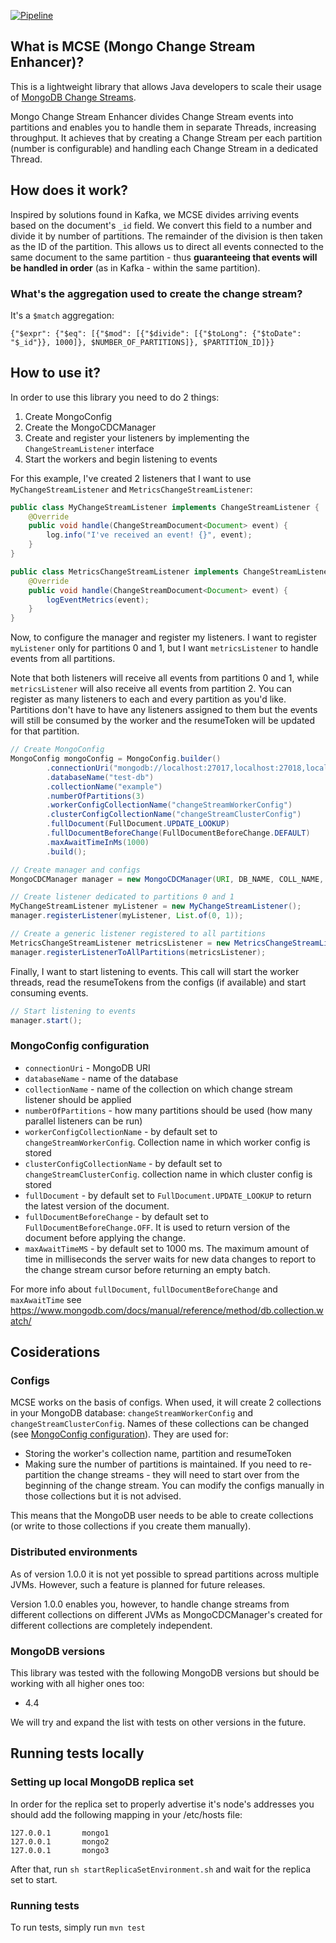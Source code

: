 [![Pipeline][GitHub Acitons badge]][GitHub Acitons link]

## What is MCSE (Mongo Change Stream Enhancer)?

This is a lightweight library that allows Java developers to scale their usage of [MongoDB Change Streams](https://www.mongodb.com/docs/manual/changeStreams/). 

Mongo Change Stream Enhancer divides Change Stream events into partitions and enables you to handle them in separate Threads, increasing throughput. It achieves that by creating a Change Stream per each partition (number is configurable) and handling each Change Stream in a dedicated Thread.

## How does it work?

Inspired by solutions found in Kafka, we MCSE divides arriving events based on the document's `_id` field. We convert this field to a number and divide it by number of partitions. The remainder of the division is then taken as the ID of the partition.
This allows us to direct all events connected to the same document to the same partition - thus **guaranteeing that events will be handled in order** (as in Kafka - within the same partition).

### What's the aggregation used to create the change stream?

It's a `$match` aggregation:

`{"$expr": {"$eq": [{"$mod": [{"$divide": [{"$toLong": {"$toDate": "$_id"}}, 1000]}, $NUMBER_OF_PARTITIONS]}, $PARTITION_ID]}}`
## How to use it?

In order to use this library you need to do 2 things:

1. Create MongoConfig
2. Create the MongoCDCManager
3. Create and register your listeners by implementing the `ChangeStreamListener` interface
4. Start the workers and begin listening to events

For this example, I've created 2 listeners that I want to use `MyChangeStreamListener` and `MetricsChangeStreamListener`:

```java
public class MyChangeStreamListener implements ChangeStreamListener {
	@Override
	public void handle(ChangeStreamDocument<Document> event) {
		log.info("I've received an event! {}", event);
	}
}
```

```java
public class MetricsChangeStreamListener implements ChangeStreamListener {
	@Override
	public void handle(ChangeStreamDocument<Document> event) {
		logEventMetrics(event);
	}
}
```

Now, to configure the manager and register my listeners. I want to register `myListener` only for partitions 0 and 1, but I want `metricsListener` to handle events from all partitions.

Note that both listeners will receive all events from partitions 0 and 1, while `metricsListener` will also receive all events from partition 2. You can register as many listeners to each and every partition as you'd like. Partitions don't have to have any listeners assigned to them but the events will still be consumed by the worker and the resumeToken will be updated for that partition.

```java
// Create MongoConfig
MongoConfig mongoConfig = MongoConfig.builder()
		.connectionUri("mongodb://localhost:27017,localhost:27018,localhost:27019/?replicaSet=dbrs&retryWrites=true&w=majority")
		.databaseName("test-db")
		.collectionName("example")
		.numberOfPartitions(3)
		.workerConfigCollectionName("changeStreamWorkerConfig")
		.clusterConfigCollectionName("changeStreamClusterConfig")
		.fullDocument(FullDocument.UPDATE_LOOKUP)
		.fullDocumentBeforeChange(FullDocumentBeforeChange.DEFAULT)
		.maxAwaitTimeInMs(1000)
		.build();

// Create manager and configs
MongoCDCManager manager = new MongoCDCManager(URI, DB_NAME, COLL_NAME, 3);

// Create listener dedicated to partitions 0 and 1
MyChangeStreamListener myListener = new MyChangeStreamListener();
manager.registerListener(myListener, List.of(0, 1));

// Create a generic listener registered to all partitions
MetricsChangeStreamListener metricsListener = new MetricsChangeStreamListener();
manager.registerListenerToAllPartitions(metricsListener);
```

Finally, I want to start listening to events. This call will start the worker threads, read the resumeTokens from the configs (if available) and start consuming events. 

```java
// Start listening to events
manager.start();
```

### MongoConfig configuration

* `connectionUri` - MongoDB URI
* `databaseName` - name of the database
* `collectionName` - name of the collection on which change stream listener should be applied
* `numberOfPartitions` - how many partitions should be used (how many parallel listeners can be run)
* `workerConfigCollectionName` - by default set to `changeStreamWorkerConfig`. Collection name in which worker config is stored
* `clusterConfigCollectionName` - by default set to `changeStreamClusterConfig`. collection name in which cluster config is stored
* `fullDocument` - by default set to `FullDocument.UPDATE_LOOKUP` to return the latest version of the document.
* `fullDocumentBeforeChange` - by default set to `FullDocumentBeforeChange.OFF`. It is used to return version of the document before applying the change.
* `maxAwaitTimeMS` - by default set to 1000 ms. The maximum amount of time in milliseconds the server waits for new data changes to report to the change stream cursor before returning an empty batch.


For more info about `fullDocument`, `fullDocumentBeforeChange` and `maxAwaitTime` see https://www.mongodb.com/docs/manual/reference/method/db.collection.watch/

## Cosiderations

### Configs

MCSE works on the basis of configs. When used, it will create 2 collections in your MongoDB database: `changeStreamWorkerConfig` and `changeStreamClusterConfig`. Names of these collections can be changed (see [MongoConfig configuration](#mongoconfig-configuration)). They are used for:

* Storing the worker's collection name, partition and resumeToken 
* Making sure the number of partitions is maintained. If you need to re-partition the change streams - they will need to start over from the beginning of the change stream. You can modify the configs manually in those collections but it is not advised.

This means that the MongoDB user needs to be able to create collections (or write to those collections if you create them manually). 

### Distributed environments

As of version 1.0.0 it is not yet possible to spread partitions across multiple JVMs. However, such a feature is planned for future releases.

Version 1.0.0 enables you, however, to handle change streams from different collections on different JVMs as MongoCDCManager's created for different collections are completely independent.

### MongoDB versions

This library was tested with the following MongoDB versions but should be working with all higher ones too:

* 4.4

We will try and expand the list with tests on other versions in the future.

## Running tests locally

### Setting up local MongoDB replica set

In order for the replica set to properly advertise it's node's addresses you should add the following mapping in your /etc/hosts file:

```
127.0.0.1       mongo1
127.0.0.1       mongo2
127.0.0.1       mongo3
```

After that, run `sh startReplicaSetEnvironment.sh` and wait for the replica set to start.

### Running tests

To run tests, simply run `mvn test` 

[GitHub Acitons badge]: https://github.com/gravity9-tech/mongocdc/actions/workflows/maven.yml/badge.svg?branch=main

[GitHub Acitons link]: https://github.com/gravity9-tech/mongocdc/actions/workflows/maven.yml
